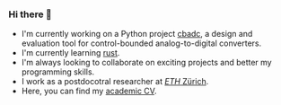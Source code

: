 ### Hi there 👋


- I'm currently working on a Python project [cbadc](https://cbadc.readthedocs.io/en/latest/), a design and evaluation tool for control-bounded analog-to-digital converters. 
- I'm currently learning [rust](https://www.rust-lang.org).
- I'm always looking to collaborate on exciting projects and better my programming skills.
- I work as a postdocotral researcher at [*ETH* Zürich](https://ethz.ch/en.html).
- Here, you can find my [academic CV](https://hammal.github.io).


<!--
**hammal/hammal** is a ✨ _special_ ✨ repository because its `README.md` (this file) appears on your GitHub profile.

Here are some ideas to get you started:

- 🔭 I’m currently working on ...
- 🌱 I’m currently learning ...
- 👯 I’m looking to collaborate on ...
- 🤔 I’m looking for help with ...
- 💬 Ask me about ...
- 📫 How to reach me: ...
- 😄 Pronouns: ...
- ⚡ Fun fact: ...
-->
